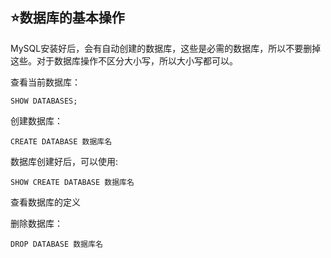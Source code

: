 
## :star:数据库的基本操作
MySQL安装好后，会有自动创建的数据库，这些是必需的数据库，所以不要删掉这些。对于数据库操作不区分大小写，所以大小写都可以。

查看当前数据库：

    SHOW DATABASES;

创建数据库：

    CREATE DATABASE 数据库名
数据库创建好后，可以使用:

    SHOW CREATE DATABASE 数据库名
查看数据库的定义

删除数据库：

    DROP DATABASE 数据库名
    
